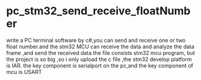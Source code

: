 # pc_stm32_send_receive_floatNumber
write a PC terminal software by c#,you can send and receive one or two float number.and the stm32 MCU can receive the data and analyze the data frame ,and send the received data
the file consists stm32 mcu program, but the project is so big ,so i only upload the c file ,the stm32 develop platform is IAR. 
the key component is serialport on the pc,and the key component of mcu is USART

